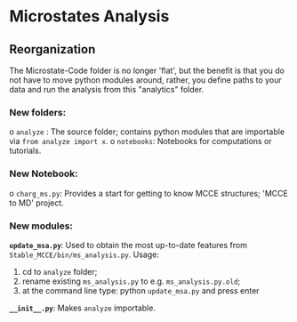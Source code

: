 # Microstates Analysis

## Reorganization
The Microstate-Code folder is no longer 'flat', but the benefit is that you do not have to move python 
modules around, rather, you define paths to your data and run the analysis from this "analytics" folder.

### New folders: 
  o `analyze` : The source folder; contains python modules that are importable via `from analyze import x`.
  o `notebooks`: Notebooks for computations or tutorials.


### New Notebook:
  o `charg_ms.py`: Provides a start for getting to know MCCE structures; 'MCCE to MD' project.


### New modules:
**`update_msa.py`**: Used to obtain the most up-to-date features from `Stable_MCCE/bin/ms_analysis.py`. 
Usage:
  1. cd to `analyze` folder;
  2. rename existing `ms_analysis.py` to e.g. `ms_analysis.py.old`;
  3. at the command line type: python `update_msa.py` and press enter


**`__init__.py`**: Makes `analyze` importable.

